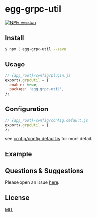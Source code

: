 # egg-grpc-util

[![NPM version][npm-image]][npm-url]

[npm-image]: https://img.shields.io/npm/v/egg-grpc-util.svg?style=flat-square
[npm-url]: https://npmjs.org/package/egg-grpc-util

<!--
Description here.
-->

## Install

```bash
$ npm i egg-grpc-util --save
```

## Usage

```js
// {app_root}/config/plugin.js
exports.grpcUtil = {
  enable: true,
  package: 'egg-grpc-util',
};
```

## Configuration

```js
// {app_root}/config/config.default.js
exports.grpcUtil = {
};
```

see [config/config.default.js](config/config.default.js) for more detail.

## Example

<!-- example here -->

## Questions & Suggestions

Please open an issue [here](https://github.com/eggjs/egg/issues).

## License

[MIT](LICENSE)
